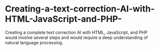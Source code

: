 # Creating-a-text-correction-AI-with-HTML-JavaScript-and-PHP-
Creating a complete text correction AI with HTML, JavaScript, and PHP would involve several steps and would require a deep understanding of natural language processing.
